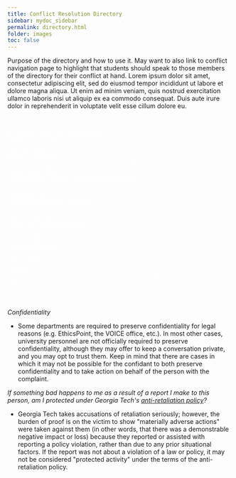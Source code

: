```yaml
---
title: Conflict Resolution Directory
sidebar: mydoc_sidebar
permalink: directory.html
folder: images
toc: false
---
```


<p>
Purpose of the directory and how to use it. May want to also link to conflict navigation page to highlight that students should speak to those members of the directory for their conflict at hand. Lorem ipsum dolor sit amet, consectetur adipiscing elit, sed do eiusmod tempor incididunt ut labore et dolore magna aliqua. Ut enim ad minim veniam, quis nostrud exercitation ullamco laboris nisi ut aliquip ex ea commodo consequat. Duis aute irure dolor in reprehenderit in voluptate velit esse cillum dolore eu.
</p>

<p>&nbsp;</p>

<div class="grid-container btn-group">
  <div class="item1"><div class="btn-primary" style="border-radius: 12px;"><a href="vice_provost_conflict_resolution.html" style="color: white !important">Assistant VP for Conflict Resolution</a></div></div>

  <div class="item2"><div class="btn-primary" style="border-radius: 12px;"><a href="care.html" style="color: white !important">CARE Counseling</a></div></div>

  <div class="item3"><div class="btn-primary" style="border-radius: 12px;"><a href="dean_of_college.html" style="color: white !important">College Dean</a></div></div>

  <div class="item4"><div class="btn-primary" style="border-radius: 12px;"><a href="dean_students.html" style="color: white !important">Dean of Students</a></div></div>

  <div class="item5"><div class="btn-primary" style="border-radius: 12px;"><a href="associate_chair.html" style="color: white !important">Department Associate Chair for Graduate Studies</a></div></div>

  <div class="item6"><div class="btn-primary" style="border-radius: 12px;"><a href="department_chair.html" style="color: white !important">Department Chair</a></div></div>

  <div class="item7"><div class="btn-primary" style="border-radius: 12px;"><a href="ehs.html" style="color: white !important">Environmental Health and Safety Department</a></div></div>

  <div class="item8"><div class="btn-primary" style="border-radius: 12px;"><a href="ethicspoint.html" style="color: white !important">EthicsPoint</a></div></div>

  <div class="item9"><div class="btn-primary" style="border-radius: 12px;"><a href="external_therapy.html" style="color: white !important">External Therapy</a></div></div>

  <div class="item10"><div class="btn-primary" style="border-radius: 12px;"><a href="academic_advisor.html" style="color: white !important">Graduate Academic Advisor</a></div></div>

  <div class="item11"><div class="btn-primary" style="border-radius: 12px;"><a href="gt_police.html" style="color: white !important">GT Police</a></div></div>

  <div class="item12"><div class="btn-primary" style="border-radius: 12px;"><a href="hr.html" style="color: white !important">Human Resources</a></div></div>

  <div class="item13"><div class="btn-primary" style="border-radius: 12px;"><a href="disability_services.html" style="color: white !important">Office of Disability Services</a></div></div>

  <div class="item14"><div class="btn-primary" style="border-radius: 12px;"><a href="student_integrity.html" style="color: white !important">Office of Student Integrity</a></div></div>

  <div class="item15"><div class="btn-primary" style="border-radius: 12px;"><a href="ombudsmen.html" style="color: white !important">Ombudsmen</a></div></div>

  <div class="item16"><div class="btn-primary" style="border-radius: 12px;"><a href="research_advisor.html" style="color: white !important">Research Advisor</a></div></div>

  <div class="item17"><div class="btn-primary" style="border-radius: 12px;"><a href="rcr.html" style="color: white !important">Responsible Conduct of Research</a></div></div>
  
  <div class="item18"><div class="btn-primary" style="border-radius: 12px;"><a href="thesis_committee.html" style="color: white !important">Thesis Committee</a></div></div>
  
  <div class="item19"><div class="btn-primary" style="border-radius: 12px;"><a href="title_ix.html" style="color: white !important">Title IX</a></div></div>
  
  <div class="item20"><div class="btn-primary" style="border-radius: 12px;"><a href="vice_provost_graduate_education.html" style="color: white !important">Vice Provost for Graduate and Postdoctoral Education</a></div></div>
  
  <div class="item21"><div class="btn-primary" style="border-radius: 12px;"><a href="voice.html" style="color: white !important">VOICE</a></div></div>
</div>

<p>&nbsp;</p>

<p><i>Confidentiality</i></p>
<ul><li>Some departments are required to preserve confidentiality for legal reasons (e.g. EthicsPoint, the VOICE office, etc.). In most other cases, university personnel are not officially required to preserve confidentiality, although they may offer to keep a conversation private, and you may opt to trust them. Keep in mind that there are cases in which it may not be possible for the confidant to both preserve confidentiality and to take action on behalf of the person with the complaint.</li></ul>
<p><i>If something bad happens to me as a result of a report I make to this person, am I protected under Georgia Tech's <a href="policies.html#anti-retaliation">anti-retaliation policy</a>?</i></p>
<ul><li>Georgia Tech takes accusations of retaliation seriously; however, the burden of proof is on the victim to show "materially adverse actions" were taken against them (in other words, that there was a demonstrable negative impact or loss) because they reported or assisted with reporting a policy violation, rather than due to any prior situational factors. If the report was not about a violation of a law or policy, it may not be considered "protected activity" under the terms of the anti-retaliation policy.</li></ul>

<!-- 
<p><a href="vice_provost_conflict_resolution.html">Assistant VP for Conflict Resolution</a></p>
<p><a href="care.html">CARE Counseling</a></p>
<p><a href="dean_of_college.html">College Dean</a></p>
<p><a href="dean_students.html">Dean of Students</a></p>
<p><a href="associate_chair.html">Department Associate Chair for Graduate Studies</a></p>
<p><a href="department_chair.html">Department Chair</a></p>
<p><a href="external_therapy.html">External Therapy</a></p>
<p><a href="ehs.html">Environmental Health and Safety Department</a></p>
<p><a href="ethicspoint.html">EthicsPoint</a></p>
<p><a href="gt_police.html">GT Police</a></p>
<p><a href="hr.html">Human Resources</a></p>
<p><a href="disability_services.html">Office of Disability Services</a></p>
<p><a href="student_integrity.html">Office of Student Integrity</a></p>
<p><a href="ombudsmen.html">Ombudsmen</a></p>
<p><a href="research_advisor.html">Research Advisor</a></p>
<p><a href="rcr.html">Responsible Conduct of Research</a></p>
<p><a href="thesis_committee.html">Thesis Committee</a></p>
<p><a href="title_ix.html">Title 9</a></p>
<p><a href="vice_provost_graduate_education.html">Vice Provost for Graduate and Postdoctoral Education</a></p>
<p><a href="voice.html">VOICE</a></p> -->

<script>
    $("#tg-sb-sidebar").toggle();
    $("#tg-sb-content").toggleClass('col-md-9');
    $("#tg-sb-content").toggleClass('col-md-12');
    $("#tg-sb-icon").toggleClass('fa-toggle-on');
    $("#tg-sb-icon").toggleClass('fa-toggle-off');
</script>